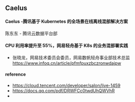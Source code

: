 ## Caelus

#### Caelus -腾讯基于 Kubernetes 的全场景在线离线混部解决方案
陈东东 - 腾讯云数据平台部

#### CPU 利用率提升至 55%，网易轻舟基于 K8s 的业务混部署实践
- 张晓龙，网易技术委员会委员，网易数帆轻舟事业部技术总监
https://www.infoq.cn/article/pfmfpuxzbczronwdajpw

     
#### reference
- https://cloud.tencent.com/developer/salon/live-1459
- https://docs.qq.com/pdf/DRWFCc0twdUhQWVhR
- 

